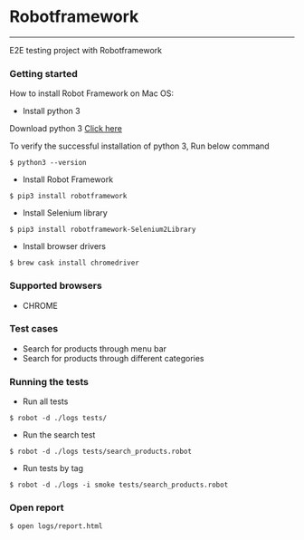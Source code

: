 # Robotframework 
---

E2E testing project with Robotframework


### Getting started

How to install Robot Framework on Mac OS:


- Install python 3

Download python 3 [Click here](https://www.python.org/downloads/)

To verify the successful installation of python 3, Run below command

```console
$ python3 --version
```


- Install Robot Framework

```console
$ pip3 install robotframework
```


- Install Selenium library

```console
$ pip3 install robotframework-Selenium2Library
```


- Install browser drivers

```console
$ brew cask install chromedriver
```


### Supported browsers

- CHROME


### Test cases

- Search for products through menu bar
- Search for products through different categories


### Running the tests

- Run all tests

```console
$ robot -d ./logs tests/
```


- Run the search test

```console
$ robot -d ./logs tests/search_products.robot
```


- Run tests by tag

```console
$ robot -d ./logs -i smoke tests/search_products.robot
```


### Open report

```console
$ open logs/report.html
```